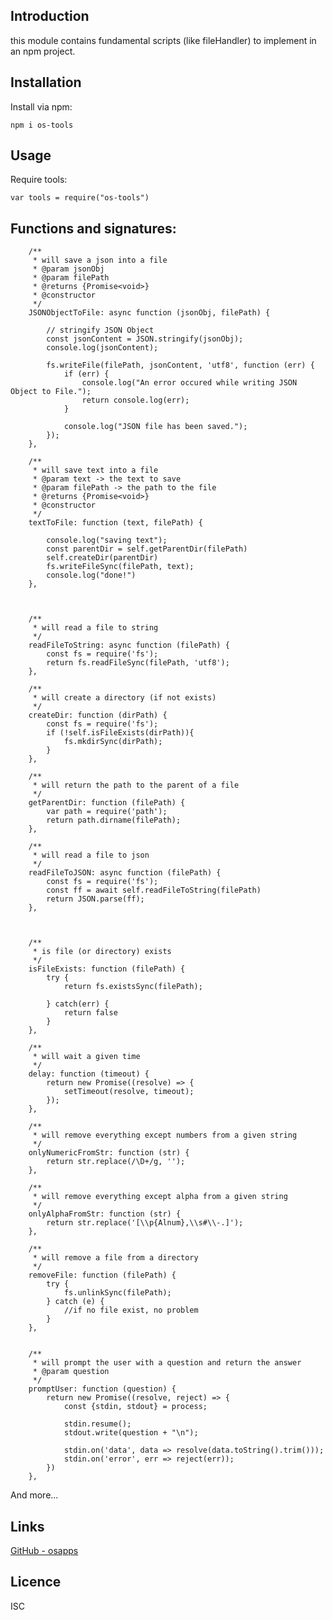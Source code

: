 Introduction
------------

this module contains fundamental scripts (like fileHandler) to implement in an npm project.

## Installation
Install via npm:
    
    npm i os-tools


## Usage       
Require tools:
        
    var tools = require("os-tools")

## Functions and signatures:

        /**
         * will save a json into a file
         * @param jsonObj
         * @param filePath
         * @returns {Promise<void>}
         * @constructor
         */
        JSONObjectToFile: async function (jsonObj, filePath) {
    
            // stringify JSON Object
            const jsonContent = JSON.stringify(jsonObj);
            console.log(jsonContent);
    
            fs.writeFile(filePath, jsonContent, 'utf8', function (err) {
                if (err) {
                    console.log("An error occured while writing JSON Object to File.");
                    return console.log(err);
                }
    
                console.log("JSON file has been saved.");
            });
        },
    
        /**
         * will save text into a file
         * @param text -> the text to save
         * @param filePath -> the path to the file
         * @returns {Promise<void>}
         * @constructor
         */
        textToFile: function (text, filePath) {
    
            console.log("saving text");
            const parentDir = self.getParentDir(filePath)
            self.createDir(parentDir)
            fs.writeFileSync(filePath, text);
            console.log("done!")
        },
    
    
    
        /**
         * will read a file to string
         */
        readFileToString: async function (filePath) {
            const fs = require('fs');
            return fs.readFileSync(filePath, 'utf8');
        },
    
        /**
         * will create a directory (if not exists)
         */
        createDir: function (dirPath) {
            const fs = require('fs');
            if (!self.isFileExists(dirPath)){
                fs.mkdirSync(dirPath);
            }
        },
    
        /**
         * will return the path to the parent of a file
         */
        getParentDir: function (filePath) {
            var path = require('path');
            return path.dirname(filePath);
        },
    
        /**
         * will read a file to json
         */
        readFileToJSON: async function (filePath) {
            const fs = require('fs');
            const ff = await self.readFileToString(filePath)
            return JSON.parse(ff);
        },
    
    
    
        /**
         * is file (or directory) exists
         */
        isFileExists: function (filePath) {
            try {
                return fs.existsSync(filePath);
    
            } catch(err) {
                return false
            }
        },
    
        /**
         * will wait a given time
         */
        delay: function (timeout) {
            return new Promise((resolve) => {
                setTimeout(resolve, timeout);
            });
        },
    
        /**
         * will remove everything except numbers from a given string
         */
        onlyNumericFromStr: function (str) {
            return str.replace(/\D+/g, '');
        },
    
        /**
         * will remove everything except alpha from a given string
         */
        onlyAlphaFromStr: function (str) {
            return str.replace('[\\p{Alnum},\\s#\\-.]');
        },
    
        /**
         * will remove a file from a directory
         */
        removeFile: function (filePath) {
            try {
                fs.unlinkSync(filePath);
            } catch (e) {
                //if no file exist, no problem
            }
        },
    
        
        /**
         * will prompt the user with a question and return the answer
         * @param question
         */
        promptUser: function (question) {
            return new Promise((resolve, reject) => {
                const {stdin, stdout} = process;
    
                stdin.resume();
                stdout.write(question + "\n");
    
                stdin.on('data', data => resolve(data.toString().trim()));
                stdin.on('error', err => reject(err));
            })
        },
        
And more...


## Links
[GitHub - osapps](https://github.com/osfunapps)

## Licence
ISC
